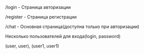 <p>/login - Страница авторизации</p>
<p>/register - Страница регистрации</p>
<p>/chat - Основная страница(доступна только при авторизации)</p>

<p>Несколько пользователей для входа(login, password)</p>
<p>(user, user), (user1, user1)</p>

